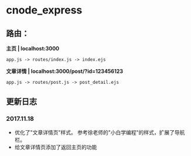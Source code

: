# cnode_express

## 路由：

**主页 | localhost:3000**

`app.js -> routes/index.js -> index.ejs`

**文章详情 | localhost:3000/post/?id=123456123**

`app.js -> routes/post.js -> post_detail.ejs`

## 更新日志

### 2017.11.18

* 优化了"文章详情页"样式。 参考徐老师的"小白学编程"的样式，扩展了导航栏。
* 给文章详情页添加了返回主页的功能

